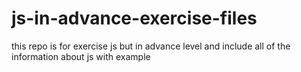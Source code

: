 # js-in-advance-exercise-files
this repo is for exercise js but in advance level and include all of the information about js with example
